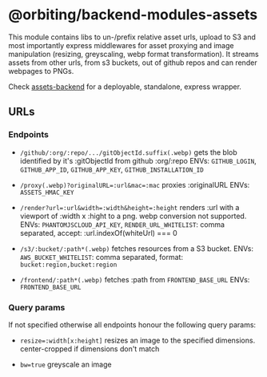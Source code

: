 # @orbiting/backend-modules-assets

This module contains libs to un-/prefix relative asset urls, upload to S3 and most importantly express middlewares for asset proxying and image manipulation (resizing, greyscaling, webp format transformation). It streams assets from other urls, from s3 buckets, out of github repos and can render webpages to PNGs.

Check [assets-backend](https://github.com/orbiting/assets-backend) for a deployable, standalone, express wrapper.

## URLs

### Endpoints

- `/github/:org/:repo/.../gitObjectId.suffix(.webp)`
  gets the blob identified by it's :gitObjectId from github :org/:repo
  ENVs: `GITHUB_LOGIN`, `GITHUB_APP_ID`, `GITHUB_APP_KEY`, `GITHUB_INSTALLATION_ID`

- `/proxy(.webp)?originalURL=:url&mac=:mac`
  proxies :originalURL
  ENVs: `ASSETS_HMAC_KEY`

- `/render?url=:url&width=:width&height=:height`
  renders :url with a viewport of :width x :hight to a png. webp conversion not supported.
  ENVs: `PHANTOMJSCLOUD_API_KEY`, `RENDER_URL_WHITELIST`: comma separated, accept: :url.indexOf(whiteUrl) === 0

- `/s3/:bucket/:path*(.webp)`
  fetches resources from a S3 bucket.
  ENVs: `AWS_BUCKET_WHITELIST`: comma separated, format: `bucket:region,bucket:region`

- `/frontend/:path*(.webp)`
  fetches :path from `FRONTEND_BASE_URL`
  ENVs: `FRONTEND_BASE_URL`


### Query params

If not specified otherwise all endpoints honour the following query params:
- `resize=:width[x:height]`
  resizes an image to the specified dimensions. center-cropped if dimensions don't match

- `bw=true`
  greyscale an image
